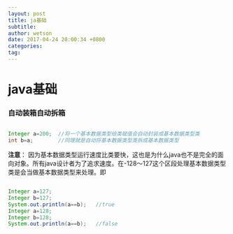 ```yaml
---
layout: post
title: ja基础
subtitle: 
author: wetson
date: 2017-04-24 20:00:34 +0800
categories: 
tag: 
---
```

# java基础

### 自动装箱自动拆箱

```java

Integer a=200;	//将一个基本数据类型给类赋值会自动封装成基本数据类型类
int b=a;		//同理就是自动将基本数据类型类拆成基本数据类型
```
**注意**：
因为基本数据类型运行速度比类要快，这也是为什么java也不是完全的面向对象。所有java设计者为了追求速度。在-128～127这个区段处理基本数据类型类是会当做基本数据类型来处理。即

```java

Integer a=127;	
Integer b=127;
System.out.println(a==b);	//true
Integer a=128;	
Integer b=128;
System.out.println(a==b);	//false
```